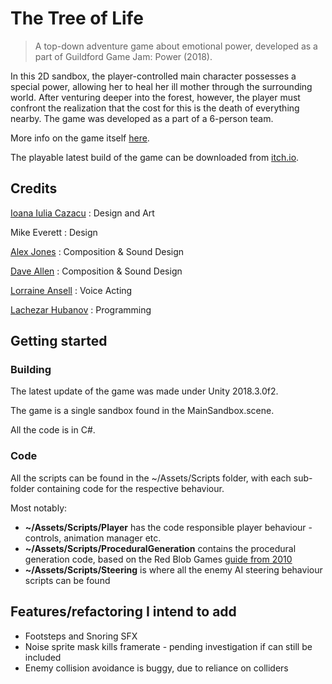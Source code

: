 # The Tree of Life

> A top-down adventure game about emotional power, developed as a part of Guildford Game Jam: Power (2018).

In this 2D sandbox, the player-controlled main character possesses a special power, allowing her to heal her ill mother through the surrounding world. After venturing deeper into the forest, however, the player must confront the realization that the cost for this is the death of everything nearby. The game was developed as a part of a 6-person team.

More info on the game itself [here](https://elhubanov.com/portfolio/the-tree-of-life/).

The playable latest build of the game can be downloaded from [itch.io](https://elhubanov.itch.io/the-tree-of-life).

## Credits
[Ioana Iulia Cazacu](https://twitter.com/GreenStorm27) : Design and Art

Mike Everett : Design

[Alex Jones](https://twitter.com/Alyx_Jones) : Composition & Sound Design

[Dave Allen](https://twitter.com/daveallenbpm) : Composition & Sound Design

[Lorraine Ansell](https://twitter.com/LAvoiceart) : Voice Acting

[Lachezar Hubanov](https://twitter.com/elhubanov) : Programming

##  Getting started
### Building

The latest update of the game was made under Unity 2018.3.0f2. 

The game is a single sandbox found in the MainSandbox.scene.

All the code is in C#.


### Code
All the scripts can be found in the ~/Assets/Scripts folder, with each sub-folder containing code for the respective behaviour.

Most notably:
* **~/Assets/Scripts/Player** has the code responsible player behaviour - controls, animation manager etc.
* **~/Assets/Scripts/ProceduralGeneration** contains the procedural generation code, based on the Red Blob Games [guide from 2010](http://www-cs-students.stanford.edu/~amitp/game-programming/polygon-map-generation/)
* **~/Assets/Scripts/Steering** is where all the enemy AI steering behaviour scripts can be found


## Features/refactoring I intend to add
* Footsteps and Snoring SFX
* Noise sprite mask kills framerate - pending investigation if can still be included
* Enemy collision avoidance is buggy, due to reliance on colliders


